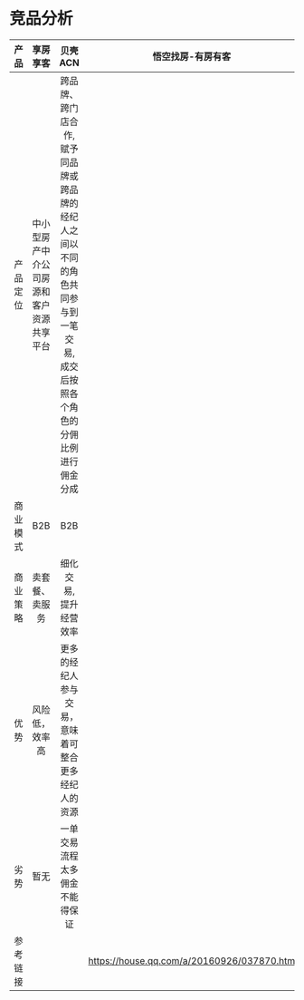 # 竞品分析

| 产品 | 享房享客 | 贝壳ACN | 悟空找房-有房有客 |
| :-: | :-: | :-: | :-: |
| 产品定位 | 中小型房产中介公司房源和客户资源共享平台 | 跨品牌、跨门店合作,赋予同品牌或跨品牌的经纪人之间以不同的角色共同参与到一笔交易,成交后按照各个角色的分佣比例进行佣金分成 |  |
| 商业模式 | B2B | B2B |  |
| 商业策略 | 卖套餐、卖服务 | 细化交易,提升经营效率 |  |
| 优势 | 风险低，效率高 | 更多的经纪人参与交易，意味着可整合更多经纪人的资源 |  |
| 劣势 | 暂无 | 一单交易流程太多佣金不能得保证 |  |
| 参考链接 |  |  | https://house.qq.com/a/20160926/037870.htm |
